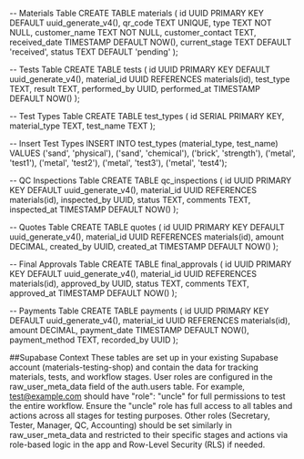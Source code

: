 -- Materials Table
CREATE TABLE materials (
  id UUID PRIMARY KEY DEFAULT uuid_generate_v4(),
  qr_code TEXT UNIQUE,
  type TEXT NOT NULL,
  customer_name TEXT NOT NULL,
  customer_contact TEXT,
  received_date TIMESTAMP DEFAULT NOW(),
  current_stage TEXT DEFAULT 'received',
  status TEXT DEFAULT 'pending'
);

-- Tests Table
CREATE TABLE tests (
  id UUID PRIMARY KEY DEFAULT uuid_generate_v4(),
  material_id UUID REFERENCES materials(id),
  test_type TEXT,
  result TEXT,
  performed_by UUID,
  performed_at TIMESTAMP DEFAULT NOW()
);

-- Test Types Table
CREATE TABLE test_types (
  id SERIAL PRIMARY KEY,
  material_type TEXT,
  test_name TEXT
);

-- Insert Test Types
INSERT INTO test_types (material_type, test_name) VALUES
  ('sand', 'physical'), ('sand', 'chemical'),
  ('brick', 'strength'),
  ('metal', 'test1'), ('metal', 'test2'), ('metal', 'test3'), ('metal', 'test4');

-- QC Inspections Table
CREATE TABLE qc_inspections (
  id UUID PRIMARY KEY DEFAULT uuid_generate_v4(),
  material_id UUID REFERENCES materials(id),
  inspected_by UUID,
  status TEXT,
  comments TEXT,
  inspected_at TIMESTAMP DEFAULT NOW()
);

-- Quotes Table
CREATE TABLE quotes (
  id UUID PRIMARY KEY DEFAULT uuid_generate_v4(),
  material_id UUID REFERENCES materials(id),
  amount DECIMAL,
  created_by UUID,
  created_at TIMESTAMP DEFAULT NOW()
);

-- Final Approvals Table
CREATE TABLE final_approvals (
  id UUID PRIMARY KEY DEFAULT uuid_generate_v4(),
  material_id UUID REFERENCES materials(id),
  approved_by UUID,
  status TEXT,
  comments TEXT,
  approved_at TIMESTAMP DEFAULT NOW()
);

-- Payments Table
CREATE TABLE payments (
  id UUID PRIMARY KEY DEFAULT uuid_generate_v4(),
  material_id UUID REFERENCES materials(id),
  amount DECIMAL,
  payment_date TIMESTAMP DEFAULT NOW(),
  payment_method TEXT,
  recorded_by UUID
);

##Supabase Context
These tables are set up in your existing Supabase account (materials-testing-shop) and contain the data for tracking materials, tests, and workflow stages.
User roles are configured in the raw_user_meta_data field of the auth.users table. For example, test@example.com should have "role": "uncle" for full permissions to test the entire workflow.
Ensure the "uncle" role has full access to all tables and actions across all stages for testing purposes. Other roles (Secretary, Tester, Manager, QC, Accounting) should be set similarly in raw_user_meta_data and restricted to their specific stages and actions via role-based logic in the app and Row-Level Security (RLS) if needed.